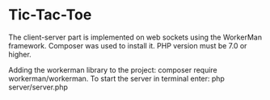 # Tic-Tac-Toe
The client-server part is implemented on web sockets using the WorkerMan framework. Composer was used to install it. PHP version must be 7.0 or higher.

Adding the workerman library to the project: composer require workerman/workerman.
To start the server in terminal enter: php server/server.php
